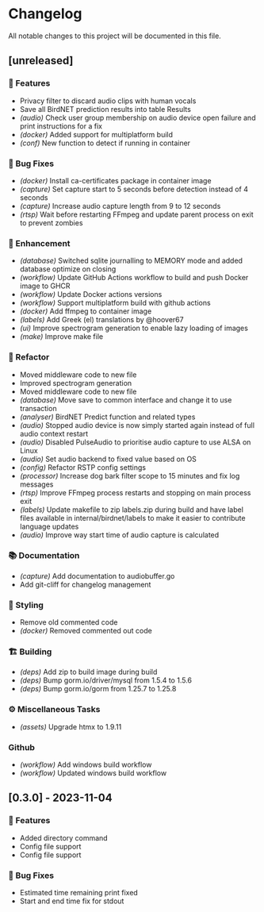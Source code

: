 # Changelog

All notable changes to this project will be documented in this file.

## [unreleased]

### 🚀 Features

- Privacy filter to discard audio clips with human vocals
- Save all BirdNET prediction results into table Results
- *(audio)* Check user group membership on audio device open failure and print instructions for a fix
- *(docker)* Added support for multiplatform build
- *(conf)* New function to detect if running in container

### 🐛 Bug Fixes

- *(docker)* Install ca-certificates package in container image
- *(capture)* Set capture start to 5 seconds before detection instead of 4 seconds
- *(capture)* Increase audio capture length from 9 to 12 seconds
- *(rtsp)* Wait before restarting FFmpeg and update parent process on exit to prevent zombies

### 💄 Enhancement

- *(database)* Switched sqlite journalling to MEMORY mode and added database optimize on closing
- *(workflow)* Update GitHub Actions workflow to build and push Docker image to GHCR
- *(workflow)* Update Docker actions versions
- *(workflow)* Support multiplatform build with github actions
- *(docker)* Add ffmpeg to container image
- *(labels)* Add Greek (el) translations by @hoover67
- *(ui)* Improve spectrogram generation to enable lazy loading of images
- *(make)* Improve make file

### 🚜 Refactor

- Moved middleware code to new file
- Improved spectrogram generation
- Moved middleware code to new file
- *(database)* Move save to common interface and change it to use transaction
- *(analyser)* BirdNET Predict function and related types
- *(audio)* Stopped audio device is now simply started again instead of full audio context restart
- *(audio)* Disabled PulseAudio to prioritise audio capture to use ALSA on Linux
- *(audio)* Set audio backend to fixed value based on OS
- *(config)* Refactor RSTP config settings
- *(processor)* Increase dog bark filter scope to 15 minutes and fix log messages
- *(rtsp)* Improve FFmpeg process restarts and stopping on main process exit
- *(labels)* Update makefile to zip labels.zip during build and have label files available in internal/birdnet/labels to make it easier to contribute language updates
- *(audio)* Improve way start time of audio capture is calculated

### 📚 Documentation

- *(capture)* Add documentation to audiobuffer.go
- Add git-cliff for changelog management

### 🎨 Styling

- Remove old commented code
- *(docker)* Removed commented out code

### 🏗️ Building

- *(deps)* Add zip to build image during build
- *(deps)* Bump gorm.io/driver/mysql from 1.5.4 to 1.5.6
- *(deps)* Bump gorm.io/gorm from 1.25.7 to 1.25.8

### ⚙️ Miscellaneous Tasks

- *(assets)* Upgrade htmx to 1.9.11

### Github

- *(workflow)* Add windows build workflow
- *(workflow)* Updated windows build workflow

## [0.3.0] - 2023-11-04

### 🚀 Features

- Added directory command
- Config file support
- Config file support

### 🐛 Bug Fixes

- Estimated time remaining print fixed
- Start and end time fix for stdout

<!-- generated by git-cliff -->
